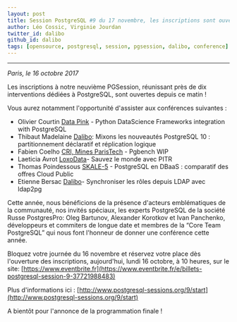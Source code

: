 ```yaml
---
layout: post
title: Session PostgreSQL #9 du 17 novembre, les inscriptions sont ouvertes !
author: Léo Cossic, Virginie Jourdan
twitter_id: dalibo
github_id: dalibo
tags: [opensource, postgresql, session, pgsession, dalibo, conference]
---
```


---
*Paris, le 16 octobre 2017*

Les inscriptions à notre neuvième PGSession, réunissant près de dix interventions dédiées à PostgreSQL, sont ouvertes depuis ce  matin !

<!--MORE-->

Vous aurez notamment l'opportunité d'assister aux conférences suivantes :

   * Olivier Courtin [Data Pink](http://www.datapink.com/company.html) - Python DataScience Frameworks integration with PostgreSQL 
   * Thibaut Madelaine [Dalibo](https://www.dalibo.com): Mixons les nouveautés PostgreSQL 10 : partitionnement déclaratif et réplication logique 
   * Fabien Coelho [CRI, Mines ParisTech](https://www.cri.ensmp.fr/) - Pgbench WIP 
   * Laeticia Avrot [LoxoData](https://www.loxodata.com)- Sauvez le monde avec PITR
   * Thomas Poindessous [SKALE-5](https://www.skale-5.com/en/) - PostgreSQL en DBaaS : comparatif des offres Cloud Public
   * Etienne Bersac [Dalibo](https://www.dalibo.com)- Synchroniser les rôles depuis LDAP avec ldap2pg

Cette année, nous bénéficions de la présence d'acteurs emblématiques de la communauté, nos invités spéciaux, les  experts PostgreSQL de la société Russe PostgresPro: Oleg Bartunov, Alexander Korotkov et Ivan Panchenko, développeurs et commiters de longue date et membres de la “Core Team  PostgreSQL” qui nous font l'honneur de donner une conférence cette  année.

Bloquez votre journée du 16 novembre et réservez votre place dès l'ouverture des inscriptions, aujourd'hui, lundi 16 octobre, à 10 heures, sur le site: [https://www.eventbrite.fr](https://www.eventbrite.fr/e/billets-postgresql-session-9-37721988483)

Plus d'informations ici : [http://www.postgresql-sessions.org/9/start](http://www.postgresql-sessions.org/9/start)

A bientôt pour l'annonce de la programmation finale !
